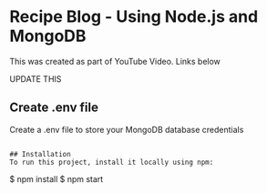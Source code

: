 # Recipe Blog - Using Node.js and MongoDB

This was created as part of YouTube Video. Links below



UPDATE THIS

## Create .env file
Create a .env file to store your MongoDB database credentials

```

## Installation
To run this project, install it locally using npm:

```
$ npm install
$ npm start
```


